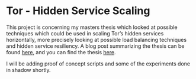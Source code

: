 # Tor - Hidden Service Scaling

This project is concerning my masters thesis which looked at possible techniques which could be used in scaling Tor’s hidden
services horizontally, more precisely looking at possible load balancing techniques and hidden service resiliency. A blog 
post summarizing the thesis can be found <a href="https://www.benthamsgaze.org/2015/11/17/scaling-tor-hidden-services/">here</a>,
and you can find the thesis [here](Ceysun%20Sucu%20-%20Hidden%20Service%20Scaling.pdf).

I will be adding proof of concept scripts and some of the experiments done in shadow shortly.
